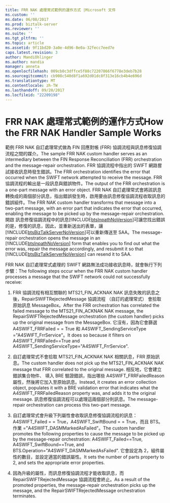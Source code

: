 ```yaml
---
title: FRR NAK 處理常式範例的運作方式 |Microsoft 文件
ms.custom: ''
ms.date: 06/08/2017
ms.prod: biztalk-server
ms.reviewer: ''
ms.suite: ''
ms.tgt_pltfrm: ''
ms.topic: article
ms.assetid: 9f11bd20-3a0e-4d96-8e0a-32fecc7eed7e
caps.latest.revision: 3
author: MandiOhlinger
ms.author: mandia
manager: anneta
ms.openlocfilehash: 009cb0c3dffce5f88c72207866f6778e3deb7b28
ms.sourcegitcommit: cb908c540d8f1a692d01dc8f313e16cb4b4e696d
ms.translationtype: MT
ms.contentlocale: zh-TW
ms.lasthandoff: 09/20/2017
ms.locfileid: "22209198"
---
```

# <a name="how-the-frr-nak-handler-sample-works"></a><span data-ttu-id="add06-102">FRR NAK 處理常式範例的運作方式</span><span class="sxs-lookup"><span data-stu-id="add06-102">How the FRR NAK Handler Sample Works</span></span>
<span data-ttu-id="add06-103">範例 FRR NAK 自訂處理常式做為 FIN 回應對帳 (FRR) 協調流程與訊息修復協調流程之間的媒介。</span><span class="sxs-lookup"><span data-stu-id="add06-103">The sample FRR NAK custom handler serves as an intermediary between the FIN Response Reconciliation (FRR) orchestration and the message-repair orchestration.</span></span> <span data-ttu-id="add06-104">FRR 協調流程中指出的 SWIFT 網路嘗試接收訊息時發生錯誤。</span><span class="sxs-lookup"><span data-stu-id="add06-104">The FRR orchestration identifies the error that occurred when the SWIFT network attempted to receive the message.</span></span> <span data-ttu-id="add06-105">FRR 協調流程的輸出是一段訊息與錯誤物件。</span><span class="sxs-lookup"><span data-stu-id="add06-105">The output of the FRR orchestration is a one-part message with an error object.</span></span> <span data-ttu-id="add06-106">FRR NAK 自訂處理常式會將該訊息轉換成的兩個部分訊息，指出錯誤發生時，啟用要由訊息修復協調流程收取訊息的錯誤組件。</span><span class="sxs-lookup"><span data-stu-id="add06-106">The FRR NAK custom handler transforms that message into a two-part message, with an error part that indicates the error that occurred, enabling the message to be picked up by the message-repair orchestration.</span></span> <span data-ttu-id="add06-107">開啟 訊息修復協調流程中的訊息[!INCLUDE[btsInpathNoVersion](../../includes/btsinpathnoversion-md.md)]可讓您找出錯誤的是，修復的訊息，因此，並重新送出的表單，讓[!INCLUDE[btsBizTalkServerNoVersion](../../includes/btsbiztalkservernoversion-md.md)]可以重新傳送至 SAA。</span><span class="sxs-lookup"><span data-stu-id="add06-107">The message-repair orchestration opens the message in an [!INCLUDE[btsInpathNoVersion](../../includes/btsinpathnoversion-md.md)] form that enables you to find out what the error was, repair the message accordingly, and resubmit it so that [!INCLUDE[btsBizTalkServerNoVersion](../../includes/btsbiztalkservernoversion-md.md)] can resend it to SAA.</span></span>  
  
 <span data-ttu-id="add06-108">FRR NAK 自訂處理常式處理的 SWIFT 網路無法成功接收訊息時，就會執行下列步驟：</span><span class="sxs-lookup"><span data-stu-id="add06-108">The following steps occur when the FRR NAK custom handler processes a message that the SWIFT network could not successfully receive:</span></span>  
  
1.  <span data-ttu-id="add06-109">FRR 協調流程有相互關聯的 MTS21_FIN_ACKNAK NAK 訊息失敗的訊息之後，RepairSWIFTRejectedMessage 協調流程 （自訂的處理常式） 會拾取原始訊息 MessageBox。</span><span class="sxs-lookup"><span data-stu-id="add06-109">After the FRR orchestration has correlated the failed message to the MTS21_FIN_ACKNAK NAK message, the RepairSWIFTRejectedMessage orchestration (the custom handler) picks up the original message from the MessageBox.</span></span> <span data-ttu-id="add06-110">它沒有，因為它會篩選 A4SWIFT_FRRFailed = = True 和 A4SWIFT_SendingServiceType ="A4SWIFT_FrrService"。</span><span class="sxs-lookup"><span data-stu-id="add06-110">It does so because it filters on A4SWIFT_FRRFailed==True and A4SWIFT_SendingServiceType="A4SWIFT_FrrService".</span></span>  
  
2.  <span data-ttu-id="add06-111">自訂處理常式不會拾取 MTS21_FIN_ACKNAK NAK 相關訊息，FRR 原始訊息。</span><span class="sxs-lookup"><span data-stu-id="add06-111">The custom handler does not pick up the MTS21_FIN_ACKNAK NAK message that FRR correlated to the original message.</span></span> <span data-ttu-id="add06-112">相反地，它會建立錯誤集合物件、 填入 BRE 驗證錯誤，指出哪些 A4SWIFT_FRRFailedReason 屬性，然後將它加入至原始訊息。</span><span class="sxs-lookup"><span data-stu-id="add06-112">Instead, it creates an error collection object, populates it with a BRE validation error that indicates what the A4SWIFT_FRRFailedReason property was, and adds it to the original message.</span></span> <span data-ttu-id="add06-113">訊息修復協調流程可以處理這兩個部分則訊息。</span><span class="sxs-lookup"><span data-stu-id="add06-113">The message-repair orchestration can process this two-part message.</span></span>  
  
3.  <span data-ttu-id="add06-114">自訂處理常式會升級下列屬性會收取訊息修復協調流程的訊息： A4SWIFT_Failed = = True，A4SWIFT_SwiftBound = = True，而且 BTS。作業 ="A4SWIFT_DASMMarkedAsFailed"。</span><span class="sxs-lookup"><span data-stu-id="add06-114">The custom handler promotes the following properties to cause the message to be picked up by the message-repair orchestration: A4SWIFT_Failed==True, A4SWIFT_SwiftBound==True, and BTS.Operation="A4SWIFT_DASMMarkedAsFailed".</span></span> <span data-ttu-id="add06-115">它會設定為 2，組件屬性的數目，並設定適當的錯誤屬性。</span><span class="sxs-lookup"><span data-stu-id="add06-115">It sets the number of parts property to 2, and sets the appropriate error properties.</span></span>  
  
4.  <span data-ttu-id="add06-116">因為升級的屬性，而訊息修復協調流程才能收取訊息，而 RepairSWIFTRejectedMessage 協調流程會終止。</span><span class="sxs-lookup"><span data-stu-id="add06-116">As a result of the promoted properties, the message-repair orchestration picks up the message, and the RepairSWIFTRejectedMessage orchestration terminates.</span></span>